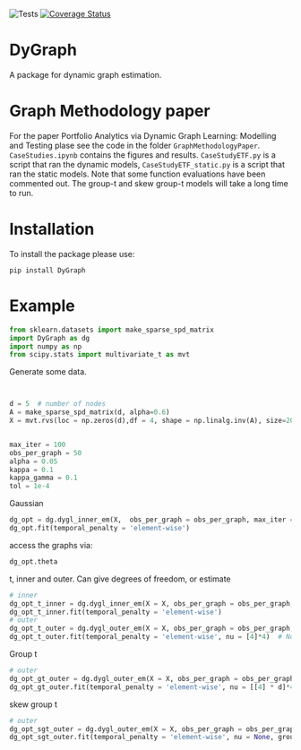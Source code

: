 
![Tests](https://github.com/ragnarlevi/DyGraph/actions/workflows/tests.yml/badge.svg)
[![Coverage Status](https://coveralls.io/repos/github/ragnarlevi/DyGraph/badge.svg?branch=main)](https://coveralls.io/github/ragnarlevi/DyGraph?branch=main)

# DyGraph

A package for dynamic graph estimation. 


# Graph Methodology paper
For the paper Portfolio Analytics via Dynamic Graph Learning: Modelling and Testing plase see the code in the folder `GraphMethodologyPaper`. `CaseStudies.ipynb` contains the figures and results. `CaseStudyETF.py` is a script that ran the dynamic models, `CaseStudyETF_static.py` is a script that ran the static models. Note that some function evaluations have been commented out. The group-t and skew group-t models will take a long time to run.

# Installation

To install the package please use:

<code>pip install DyGraph </code>



# Example


```python
from sklearn.datasets import make_sparse_spd_matrix
import DyGraph as dg
import numpy as np
from scipy.stats import multivariate_t as mvt

```
Generate some data.

```python


d = 5  # number of nodes
A = make_sparse_spd_matrix(d, alpha=0.6)
X = mvt.rvs(loc = np.zeros(d),df = 4, shape = np.linalg.inv(A), size=200)


max_iter = 100
obs_per_graph = 50
alpha = 0.05
kappa = 0.1
kappa_gamma = 0.1
tol = 1e-4

```
Gaussian

```python
dg_opt = dg.dygl_inner_em(X,  obs_per_graph = obs_per_graph, max_iter = max_iter, lamda = alpha,  kappa = kappa, tol = tol, lik_type='gaussian')
dg_opt.fit(temporal_penalty = 'element-wise')

```

access the graphs via:

```python
dg_opt.theta

```



t, inner and outer. Can give degrees of freedom, or estimate

```python
# inner
dg_opt_t_inner = dg.dygl_inner_em(X = X, obs_per_graph = obs_per_graph,  max_iter = max_iter, lamda = alpha, kappa = kappa, tol = tol, lik_type='t')
dg_opt_t_inner.fit(temporal_penalty = 'element-wise')
# outer
dg_opt_t_outer = dg.dygl_outer_em(X = X, obs_per_graph = obs_per_graph,  max_iter = max_iter, lamda = alpha,  kappa = kappa, tol = tol, lik_type='t')
dg_opt_t_outer.fit(temporal_penalty = 'element-wise', nu = [4]*4)  # Note one nu/DoF for each graph.

```

Group t

```python
# outer
dg_opt_gt_outer = dg.dygl_outer_em(X = X, obs_per_graph = obs_per_graph,  max_iter = max_iter, lamda = alpha,  kappa = kappa, tol = tol, lik_type='group-t')
dg_opt_gt_outer.fit(temporal_penalty = 'element-wise', nu = [[4] * d]*4, groups = [0]*d)  # Note one nu/DoF for each graph and feature/group, all features in same group

```


skew group t

```python
# outer
dg_opt_sgt_outer = dg.dygl_outer_em(X = X, obs_per_graph = obs_per_graph,  max_iter = max_iter, lamda = alpha,  kappa = kappa, kappa_gamma = kappa_gamma, tol = tol, lik_type='skew-group-t')
dg_opt_sgt_outer.fit(temporal_penalty = 'element-wise', nu = None, groups = [0]*d)  # nus estimate, all features in same group

```